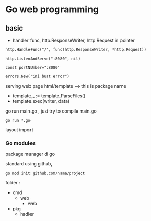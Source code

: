 # Go web programming

## basic
- handler func, http.ResponseWriter, http.Request in pointer

```
http.HandleFunc("/", func(http.ResponseWriter, *http.Request))
```

```
http.ListenAndServe(":8080", nil)
```

```
const portNUmber=":8080"
```

```
errors.New("ini buat error")
```

serving web page
html/template --> this is package name
- template,_ := template.ParseFiles()
- template.exec(writer, data)

go run main.go , just try to compile main.go
```
go run *.go
```

layout import

### Go modules
package manager di go

standard using github,
```
go mod init github.com/nama/project
```

folder :
 - cmd
   - web
      - web
 - pkg
   - hadler



